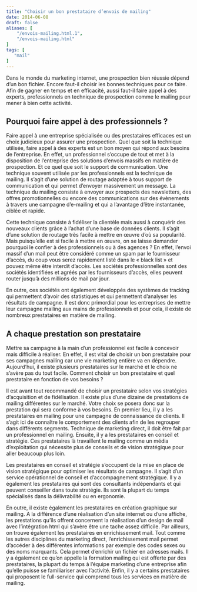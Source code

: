 ```yaml
---
title: "Choisir un bon prestataire d’envois de mailing"
date: 2014-06-08
draft: false
aliases: [
    "/envois-mailing.html.1",
    "/envois-mailing.html"
]
tags: [
   "mail"
]
---
```

Dans le monde du marketing internet, une prospection bien réussie dépend d’un bon fichier. Encore faut-il choisir les bonnes techniques pour ce faire. Afin de gagner en temps et en efficacité, aussi faut-il faire appel à des experts, professionnels en technique de prospection comme le mailing pour mener à bien cette activité.


## Pourquoi faire appel à des professionnels ?

Faire appel à une entreprise spécialisée ou des prestataires efficaces est un choix judicieux pour assurer une prospection. Quel que soit la technique utilisée, faire appel à des experts est un bon moyen qui répond aux besoins de l’entreprise. En effet, un professionnel s’occupe de tout et met à la disposition de l’entreprise des solutions d’envois massifs en matière de prospection. Et ce quel que soit le support de communication. Une technique souvent utilisée par les professionnels est la technique de mailing. Il s’agit d’une solution de routage adaptée à tous support de communication et qui permet d’envoyer massivement un message. La technique du mailing consiste à envoyer aux prospects des newsletters, des offres promotionnelles ou encore des communications sur des évènements à travers une campagne d’e-mailing et qui a l’avantage d’être instantanée, ciblée et rapide.

Cette technique consiste à fidéliser la clientèle mais aussi à conquérir des nouveaux clients grâce à l’achat d’une base de données clients. Il s’agit d’une solution de routage très facile à mettre en œuvre d’où sa popularité. Mais puisqu’elle est si facile à mettre en œuvre, on se laisse demander pourquoi le confier à des professionnels ou à des agences ? En effet, l’envoi massif d’un mail peut être considéré comme un spam par le fournisseur d’accès, du coup vous serez rapidement listé dans le « black list » et pouvez même être interdit d’accès. Les sociétés professionnelles sont des sociétés identifiées et agréés par les fournisseurs d’accès, elles peuvent router jusqu’à des millions de mail par jour.

En outre, ces sociétés ont également développés des systèmes de tracking qui permettent d’avoir des statistiques et qui permettent d’analyser les résultats de campagne. Il est donc primordial pour les entreprises de mettre leur campagne mailing aux mains de professionnels et pour cela, il existe de nombreux prestataires en matière de mailing.

## A chaque prestation son prestataire

Mettre sa campagne à la main d’un professionnel est facile à concevoir mais difficile à réaliser. En effet, il est vital de choisir un bon prestataire pour ses campagnes mailing car une vie marketing entière va en dépendre. Aujourd’hui, il existe plusieurs prestataires sur le marché et le choix ne s’avère pas du tout facile. Comment choisir un bon prestataire et quel prestataire en fonction de vos besoins ?

Il est avant tout recommandé de choisir un prestataire selon vos stratégies d’acquisition et de fidélisation. Il existe plus d’une dizaine de prestations de mailing différentes sur le marché. Votre choix se posera donc sur la prestation qui sera conforme à vos besoins. En premier lieu, il y a les prestataires en mailing pour une campagne de connaissance de clients. Il s’agit ici de connaître le comportement des clients afin de les regrouper dans différents segments. Technique de marketing direct, il doit être fait par un professionnel en mailing. Ensuite, il y a les prestataires en conseil et stratégie. Ces prestataires là travaillent le mailing comme un média d’exploitation qui nécessite plus de conseils et de vision stratégique pour aller beaucoup plus loin.

Les prestataires en conseil et stratégie s’occupent de la mise en place de vision stratégique pour optimiser les résultats de campagne. Il s’agit d’un service opérationnel de conseil et d’accompagnement stratégique. Il y a également les prestataires qui sont des consultants indépendants et qui peuvent conseiller dans toute stratégie. Ils sont la plupart du temps spécialisés dans la délivrabilité ou en ergonomie.

En outre, il existe également les prestataires en création graphique sur mailing. A la différence d’une réalisation d’un site internet ou d’une affiche, les prestations qu’ils offrent concernent la réalisation d’un design de mail avec l’intégration html qui s’avère être une tache assez difficile. Par ailleurs, on trouve également les prestataires en enrichissement mail. Tout comme les autres disciplines du marketing direct, l’enrichissement mail permet d’accéder à des différentes informations par exemple des codes sexes ou des noms marquants. Cela permet d’enrichir un fichier en adresses mails. Il y a également ce qu’on appelle la formation mailing qui est offerte par des prestataires, la plupart du temps à l’équipe marketing d’une entreprise afin qu’elle puisse se familiariser avec l’activité. Enfin, il y a certains prestataires qui proposent le full-service qui comprend tous les services en matière de mailing.